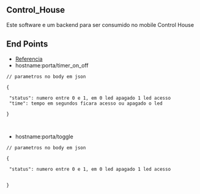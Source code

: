 ## Control_House
Este software e um backend para ser consumido no mobile Control House

## End Points
- [Referencia](https://nodered.org/docs/getting-started/raspberrypi)
- hostname:porta/timer_on_off


```text
// parametros no body em json

{ 

 "status": numero entre 0 e 1, em 0 led apagado 1 led acesso
 "time": tempo em segundos ficara acesso ou apagado o led

}


```

##
- hostname:porta/toggle

```text
// parametros no body em json

{ 

 "status": numero entre 0 e 1, em 0 led apagado 1 led acesso
 

}


```
